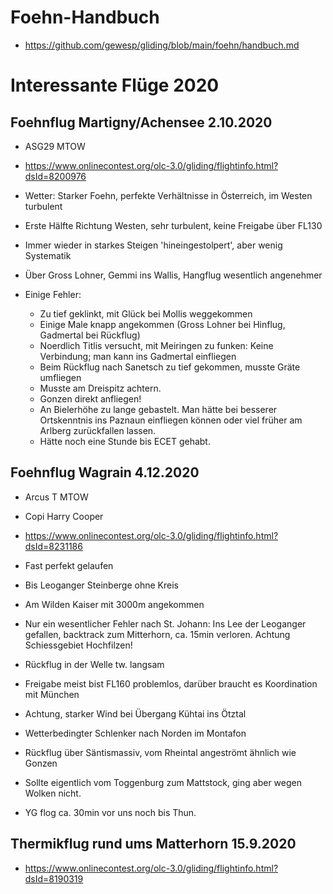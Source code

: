 # Foehn-Handbuch

* <https://github.com/gewesp/gliding/blob/main/foehn/handbuch.md>


# Interessante Flüge 2020

## Foehnflug Martigny/Achensee 2.10.2020

* ASG29 MTOW
* <https://www.onlinecontest.org/olc-3.0/gliding/flightinfo.html?dsId=8200976>

* Wetter: Starker Foehn, perfekte Verhältnisse in Österreich,
  im Westen turbulent
* Erste Hälfte Richtung Westen, sehr turbulent, keine Freigabe über FL130
* Immer wieder in starkes Steigen 'hineingestolpert', aber wenig Systematik
* Über Gross Lohner, Gemmi ins Wallis, Hangflug wesentlich angenehmer
* Einige Fehler:
  * Zu tief geklinkt, mit Glück bei Mollis weggekommen
  * Einige Male knapp angekommen (Gross Lohner bei Hinflug, Gadmertal 
    bei Rückflug)
  * Noerdlich Titlis versucht, mit Meiringen zu funken: Keine Verbindung;
    man kann ins Gadmertal einfliegen
  * Beim Rückflug nach Sanetsch zu tief gekommen, musste Gräte umfliegen
  * Musste am Dreispitz achtern.
  * Gonzen direkt anfliegen!
  * An Bielerhöhe zu lange gebastelt.  Man hätte bei besserer Ortskenntnis
    ins Paznaun einfliegen können oder viel früher am Arlberg zurückfallen
    lassen.
  * Hätte noch eine Stunde bis ECET gehabt.

## Foehnflug Wagrain 4.12.2020

* Arcus T MTOW
* Copi Harry Cooper
* <https://www.onlinecontest.org/olc-3.0/gliding/flightinfo.html?dsId=8231186>

* Fast perfekt gelaufen
* Bis Leoganger Steinberge ohne Kreis
* Am Wilden Kaiser mit 3000m angekommen
* Nur ein wesentlicher Fehler nach St. Johann: Ins Lee der Leoganger gefallen,
  backtrack zum Mitterhorn, ca. 15min verloren.  Achtung Schiessgebiet
  Hochfilzen!
* Rückflug in der Welle tw. langsam
* Freigabe meist bist FL160 problemlos, darüber braucht es Koordination
  mit München
* Achtung, starker Wind bei Übergang Kühtai ins Ötztal
* Wetterbedingter Schlenker nach Norden im Montafon
* Rückflug über Säntismassiv, vom Rheintal angeströmt ähnlich wie 
  Gonzen
* Sollte eigentlich vom Toggenburg zum Mattstock, ging aber wegen Wolken
  nicht.
* YG flog ca. 30min vor uns noch bis Thun.
  

## Thermikflug rund ums Matterhorn 15.9.2020

* <https://www.onlinecontest.org/olc-3.0/gliding/flightinfo.html?dsId=8190319>
